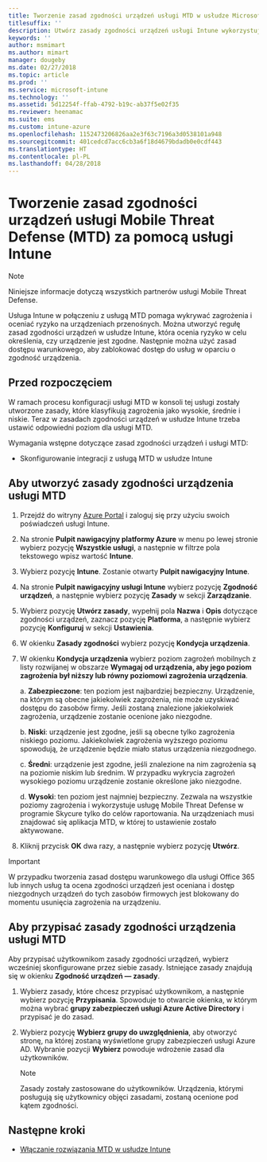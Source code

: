 ```yaml
---
title: Tworzenie zasad zgodności urządzeń usługi MTD w usłudze Microsoft Intune
titlesuffix: ''
description: Utwórz zasady zgodności urządzeń usługi Intune wykorzystujące poziomy zagrożeń partnera MTD w celu określenia, czy urządzenie przenośne może uzyskiwać dostęp do zasobów firmy.
keywords: ''
author: msmimart
ms.author: mimart
manager: dougeby
ms.date: 02/27/2018
ms.topic: article
ms.prod: ''
ms.service: microsoft-intune
ms.technology: ''
ms.assetid: 5d12254f-ffab-4792-b19c-ab37f5e02f35
ms.reviewer: heenamac
ms.suite: ems
ms.custom: intune-azure
ms.openlocfilehash: 1152473206826aa2e3f63c7196a3d0538101a948
ms.sourcegitcommit: 401cedcd7acc6cb3a6f18d4679bdadb0e0cdf443
ms.translationtype: HT
ms.contentlocale: pl-PL
ms.lasthandoff: 04/28/2018
---
```

# <a name="create-mobile-threat-defense-mtd-device-compliance-policy-with-intune"></a>Tworzenie zasad zgodności urządzeń usługi Mobile Threat Defense (MTD) za pomocą usługi Intune

> [!NOTE] 
> Niniejsze informacje dotyczą wszystkich partnerów usługi Mobile Threat Defense.

Usługa Intune w połączeniu z usługą MTD pomaga wykrywać zagrożenia i oceniać ryzyko na urządzeniach przenośnych. Można utworzyć regułę zasad zgodności urządzeń w usłudze Intune, która ocenia ryzyko w celu określenia, czy urządzenie jest zgodne. Następnie można użyć zasad dostępu warunkowego, aby zablokować dostęp do usług w oparciu o zgodność urządzenia.

## <a name="before-you-begin"></a>Przed rozpoczęciem

W ramach procesu konfiguracji usługi MTD w konsoli tej usługi zostały utworzone zasady, które klasyfikują zagrożenia jako wysokie, średnie i niskie. Teraz w zasadach zgodności urządzeń w usłudze Intune trzeba ustawić odpowiedni poziom dla usługi MTD.

Wymagania wstępne dotyczące zasad zgodności urządzeń i usługi MTD:

-   Skonfigurowanie integracji z usługą MTD w usłudze Intune

## <a name="to-create-an-mtd-device-compliance-policy"></a>Aby utworzyć zasady zgodności urządzenia usługi MTD

1.  Przejdź do witryny [Azure Portal](https://portal.azure.com/) i zaloguj się przy użyciu swoich poświadczeń usługi Intune.

2.  Na stronie **Pulpit nawigacyjny platformy Azure** w menu po lewej stronie wybierz pozycję **Wszystkie usługi**, a następnie w filtrze pola tekstowego wpisz wartość **Intune**.

3.  Wybierz pozycję **Intune**. Zostanie otwarty **Pulpit nawigacyjny Intune**.

4. Na stronie **Pulpit nawigacyjny usługi Intune** wybierz pozycję **Zgodność urządzeń**, a następnie wybierz pozycję **Zasady** w sekcji **Zarządzanie**.

5.  Wybierz pozycję **Utwórz zasady**, wypełnij pola **Nazwa** i **Opis** dotyczące zgodności urządzeń, zaznacz pozycję **Platforma**, a następnie wybierz pozycję **Konfiguruj** w sekcji **Ustawienia**.

6.  W okienku **Zasady zgodności** wybierz pozycję **Kondycja urządzenia**.

7.  W okienku **Kondycja urządzenia** wybierz poziom zagrożeń mobilnych z listy rozwijanej w obszarze **Wymagaj od urządzenia, aby jego poziom zagrożenia był niższy lub równy poziomowi zagrożenia urządzenia**.

    a.  **Zabezpieczone**: ten poziom jest najbardziej bezpieczny. Urządzenie, na którym są obecne jakiekolwiek zagrożenia, nie może uzyskiwać dostępu do zasobów firmy. Jeśli zostaną znalezione jakiekolwiek zagrożenia, urządzenie zostanie ocenione jako niezgodne.

    b.  **Niski**: urządzenie jest zgodne, jeśli są obecne tylko zagrożenia niskiego poziomu. Jakiekolwiek zagrożenia wyższego poziomu spowodują, że urządzenie będzie miało status urządzenia niezgodnego.

    c.  **Średni**: urządzenie jest zgodne, jeśli znalezione na nim zagrożenia są na poziomie niskim lub średnim. W przypadku wykrycia zagrożeń wysokiego poziomu urządzenie zostanie określone jako niezgodne.

    d.  **Wysoki**: ten poziom jest najmniej bezpieczny. Zezwala na wszystkie poziomy zagrożenia i wykorzystuje usługę Mobile Threat Defense w programie Skycure tylko do celów raportowania. Na urządzeniach musi znajdować się aplikacja MTD, w której to ustawienie zostało aktywowane.

8.  Kliknij przycisk **OK** dwa razy, a następnie wybierz pozycję **Utwórz**.

> [!IMPORTANT]
> W przypadku tworzenia zasad dostępu warunkowego dla usługi Office 365 lub innych usług ta ocena zgodności urządzeń jest oceniana i dostęp niezgodnych urządzeń do tych zasobów firmowych jest blokowany do momentu usunięcia zagrożenia na urządzeniu.

## <a name="to-assign-an-mtd-device-compliance-policy"></a>Aby przypisać zasady zgodności urządzenia usługi MTD

Aby przypisać użytkownikom zasady zgodności urządzeń, wybierz wcześniej skonfigurowane przez siebie zasady. Istniejące zasady znajdują się w okienku **Zgodność urządzeń — zasady**.

1. Wybierz zasady, które chcesz przypisać użytkownikom, a następnie wybierz pozycję **Przypisania**. Spowoduje to otwarcie okienka, w którym można wybrać **grupy zabezpieczeń usługi Azure Active Directory** i przypisać je do zasad.

2. Wybierz pozycję **Wybierz grupy do uwzględnienia**, aby otworzyć stronę, na której zostaną wyświetlone grupy zabezpieczeń usługi Azure AD.  Wybranie pozycji **Wybierz** powoduje wdrożenie zasad dla użytkowników.

    > [!NOTE] 
    > Zasady zostały zastosowane do użytkowników. Urządzenia, którymi posługują się użytkownicy objęci zasadami, zostaną ocenione pod kątem zgodności.

## <a name="next-steps"></a>Następne kroki

- [Włączanie rozwiązania MTD w usłudze Intune](mtd-connector-enable.md)